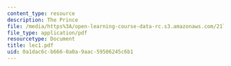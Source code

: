 ```yaml
---
content_type: resource
description: The Prince
file: /media/https%3A/open-learning-course-data-rc.s3.amazonaws.com/21l-002-2-foundations-of-western-culture-ii-renaissance-to-modernity-spring-2003/0a1dac6cb6660a0a9aac59506245c6b1_lec1.pdf
file_type: application/pdf
resourcetype: Document
title: lec1.pdf
uid: 0a1dac6c-b666-0a0a-9aac-59506245c6b1
---
```

